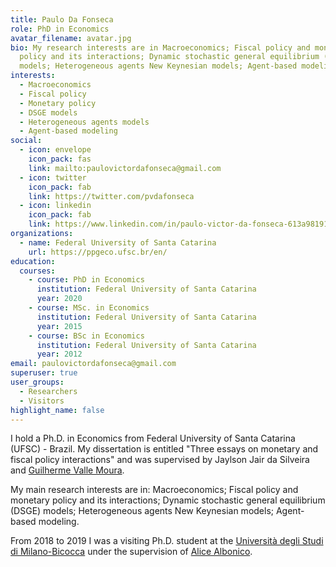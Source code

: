 ```yaml
---
title: Paulo Da Fonseca
role: PhD in Economics
avatar_filename: avatar.jpg
bio: My research interests are in Macroeconomics; Fiscal policy and monetary
  policy and its interactions; Dynamic stochastic general equilibrium (DSGE)
  models; Heterogeneous agents New Keynesian models; Agent-based modeling.
interests:
  - Macroeconomics
  - Fiscal policy
  - Monetary policy
  - DSGE models
  - Heterogeneous agents models
  - Agent-based modeling
social:
  - icon: envelope
    icon_pack: fas
    link: mailto:paulovictordafonseca@gmail.com
  - icon: twitter
    icon_pack: fab
    link: https://twitter.com/pvdafonseca
  - icon: linkedin
    icon_pack: fab
    link: https://www.linkedin.com/in/paulo-victor-da-fonseca-613a98191/
organizations:
  - name: Federal University of Santa Catarina
    url: https://ppgeco.ufsc.br/en/
education:
  courses:
    - course: PhD in Economics
      institution: Federal University of Santa Catarina
      year: 2020
    - course: MSc. in Economics
      institution: Federal University of Santa Catarina
      year: 2015
    - course: BSc in Economics
      institution: Federal University of Santa Catarina
      year: 2012
email: paulovictordafonseca@gmail.com
superuser: true
user_groups:
  - Researchers
  - Visitors
highlight_name: false
---
```

I hold a Ph.D. in Economics from Federal University of Santa Catarina (UFSC) - Brazil. My dissertation is entitled "Three essays on monetary and fiscal policy interactions" and was supervised by Jaylson Jair da Silveira and [Guilherme Valle Moura](https://sites.google.com/site/guilhermevallemoura/).

My main research interests are in: Macroeconomics; Fiscal policy and monetary policy and its interactions; Dynamic stochastic general equilibrium (DSGE) models; Heterogeneous agents New Keynesian models; Agent-based modeling. 

From 2018 to 2019 I was a visiting Ph.D. student at the [Università degli Studi di Milano-Bicocca](https://dems.unimib.it/en) under the supervision of [Alice Albonico](https://sites.google.com/view/alice-albonico).